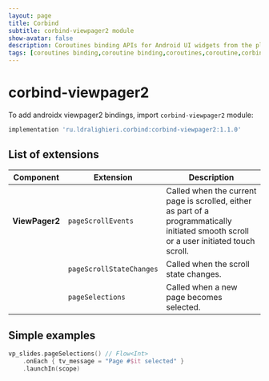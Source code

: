 ```yaml
---
layout: page
title: Corbind
subtitle: corbind-viewpager2 module
show-avatar: false
description: Coroutines binding APIs for Android UI widgets from the platform and support libraries. Androidx viewpager2 bindings.
tags: [coroutines binding,coroutine binding,coroutines,coroutine,corbind,kotlin,android,androidx,receivechannel,flow,data binding,androidx viewpager2 bindings]
---
```


# corbind-viewpager2

To add androidx viewpager2 bindings, import `corbind-viewpager2` module:

```groovy
implementation 'ru.ldralighieri.corbind:corbind-viewpager2:1.1.0'
```

## List of extensions

Component | Extension | Description
--|---|--
**ViewPager2** | `pageScrollEvents` | Called when the current page is scrolled, either as part of a programmatically initiated smooth scroll or a user initiated touch scroll.
               | `pageScrollStateChanges` | Called when the scroll state changes.
               | `pageSelections` | Called when a new page becomes selected.


## Simple examples

```kotlin
vp_slides.pageSelections() // Flow<Int>
    .onEach { tv_message = "Page #$it selected" }
    .launchIn(scope)
```
